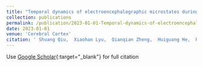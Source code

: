 ```yaml
---
title: "Temporal dynamics of electroencephalographic microstates during sustained pain"
collection: publications
permalink: /publication/2023-01-01-Temporal-dynamics-of-electroencephalographic-microstates-during-sustained-pain
date: 2023-01-01
venue: 'Cerebral Cortex'
citation: ' Shuang Qiu,  Xiaohan Lyu,  Qianqian Zheng,  Huiguang He,  Richu Jin,  Weiwei Peng, &quot;Temporal dynamics of electroencephalographic microstates during sustained pain.&quot; Cerebral Cortex, 2023.'
---
```

Use [Google Scholar](https://scholar.google.com/scholar?q=Temporal+dynamics+of+electroencephalographic+microstates+during+sustained+pain){:target="_blank"} for full citation
